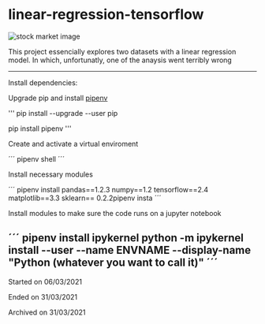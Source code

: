 # linear-regression-tensorflow

![stock market image](https://www.incomeinvestors.com/wp-content/uploads/2017/11/STWD-Stock.jpg)

This project essencially explores two datasets with a linear regression model. In which, unfortunatly, one of the anaysis went terribly wrong 

-----


Install dependencies:

Upgrade pip and install [pipenv](https://pipenv.pypa.io/en/latest/)

'''
pip install --upgrade --user pip

pip install pipenv
'''

Create and activate a virtual enviroment

´´´
pipenv shell
´´´

Install necessary modules

´´´
pipenv install pandas==1.2.3 numpy==1.2 tensorflow==2.4 matplotlib==3.3 sklearn== 0.2.2pipenv insta
´´´

Install modules to make sure the code runs on a jupyter notebook

´´´
pipenv install ipykernel
python -m ipykernel install --user --name ENVNAME --display-name "Python (whatever you want to call it)"
´´´
-----

Started on 06/03/2021

Ended on 31/03/2021

Archived on 31/03/2021
